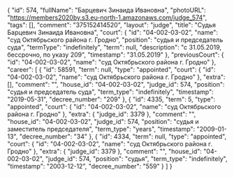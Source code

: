 {
    "id": 574,
    "fullName": "Барцевич Зинаида Ивановна",
    "photoURL": "https://members2020by.s3.eu-north-1.amazonaws.com/judge_574",
    "tags": [],
    "comment": "375152414520",
    "layout": "judge",
    "title": "Судья Барцевич Зинаида Ивановна",
    "court": {
        "id": "04-002-03-02",
        "name": "суд Октябрьского района г. Гродно",
        "position": "судья и председатель суда",
        "termType": "indefinitely",
        "term": null,
        "description": "c 31.05.2019, бессрочно, по указу 209",
        "timestamp": "31.05.2019"
    },
    "previousCourt": {
        "id": "04-002-03-02",
        "name": "суд Октябрьского района г. Гродно"
    },
    "career": [
        {
            "id": 58591,
            "term": null,
            "type": "appointed",
            "court": {
                "id": "04-002-03-02",
                "name": "суд Октябрьского района г. Гродно"
            },
            "extra": [],
            "comment": "",
            "house_id": "04-002-03-02",
            "judge_id": 574,
            "position": "судья и председатель суда",
            "term_type": "indefinitely",
            "timestamp": "2019-05-31",
            "decree_number": "209"
        },
        {
            "id": 4335,
            "term": 5,
            "type": "appointed",
            "court": {
                "id": "04-002-03-02",
                "name": "суд Октябрьского района г. Гродно"
            },
            "extra": {
                "judge_id": 3379
            },
            "comment": "",
            "house_id": "04-002-03-02",
            "judge_id": 574,
            "position": "судья и заместитель председателя",
            "term_type": "years",
            "timestamp": "2009-01-13",
            "decree_number": "34"
        },
        {
            "id": 4334,
            "term": null,
            "type": "appointed",
            "court": {
                "id": "04-002-03-02",
                "name": "суд Октябрьского района г. Гродно"
            },
            "extra": {
                "judge_id": 3379
            },
            "comment": "",
            "house_id": "04-002-03-02",
            "judge_id": 574,
            "position": "судья",
            "term_type": "indefinitely",
            "timestamp": "2003-12-12",
            "decree_number": "559"
        }
    ]
}